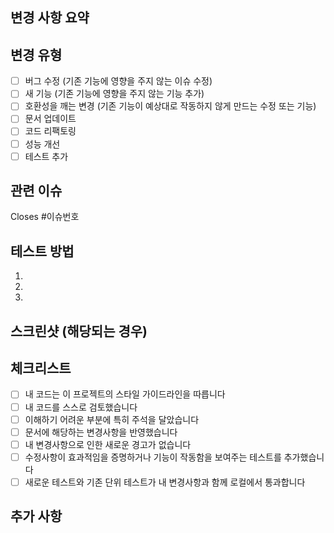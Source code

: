 ## 변경 사항 요약
<!-- 이 PR이 변경하는 내용을 간략히 설명하세요 -->

## 변경 유형
<!-- PR이 도입하는 변경 유형을 체크하세요 -->
- [ ] 버그 수정 (기존 기능에 영향을 주지 않는 이슈 수정)
- [ ] 새 기능 (기존 기능에 영향을 주지 않는 기능 추가)
- [ ] 호환성을 깨는 변경 (기존 기능이 예상대로 작동하지 않게 만드는 수정 또는 기능)
- [ ] 문서 업데이트
- [ ] 코드 리팩토링
- [ ] 성능 개선
- [ ] 테스트 추가

## 관련 이슈
<!-- 관련된 이슈를 연결하세요. 아래 예시를 참고하세요.
    - 단일 이슈: Closes #123
    - 여러 이슈: Closes #123, Fixes #456
    - 지원 키워드: Closes, Fixes, Resolves (예: Fixes #789, Resolves #101)
-->
Closes #이슈번호
## 테스트 방법
<!-- 이 변경사항을 테스트하는 방법을 설명하세요 -->
1. 
2. 
3. 

## 스크린샷 (해당되는 경우)
<!-- UI 변경사항의 경우 변경 전/후 스크린샷을 추가하세요 -->

## 체크리스트
<!-- 완료된 항목을 체크하세요 -->
- [ ] 내 코드는 이 프로젝트의 스타일 가이드라인을 따릅니다
- [ ] 내 코드를 스스로 검토했습니다
- [ ] 이해하기 어려운 부분에 특히 주석을 달았습니다
- [ ] 문서에 해당하는 변경사항을 반영했습니다
- [ ] 내 변경사항으로 인한 새로운 경고가 없습니다
- [ ] 수정사항이 효과적임을 증명하거나 기능이 작동함을 보여주는 테스트를 추가했습니다
- [ ] 새로운 테스트와 기존 단위 테스트가 내 변경사항과 함께 로컬에서 통과합니다

## 추가 사항
<!-- 리뷰어를 위한 추가 정보 -->
